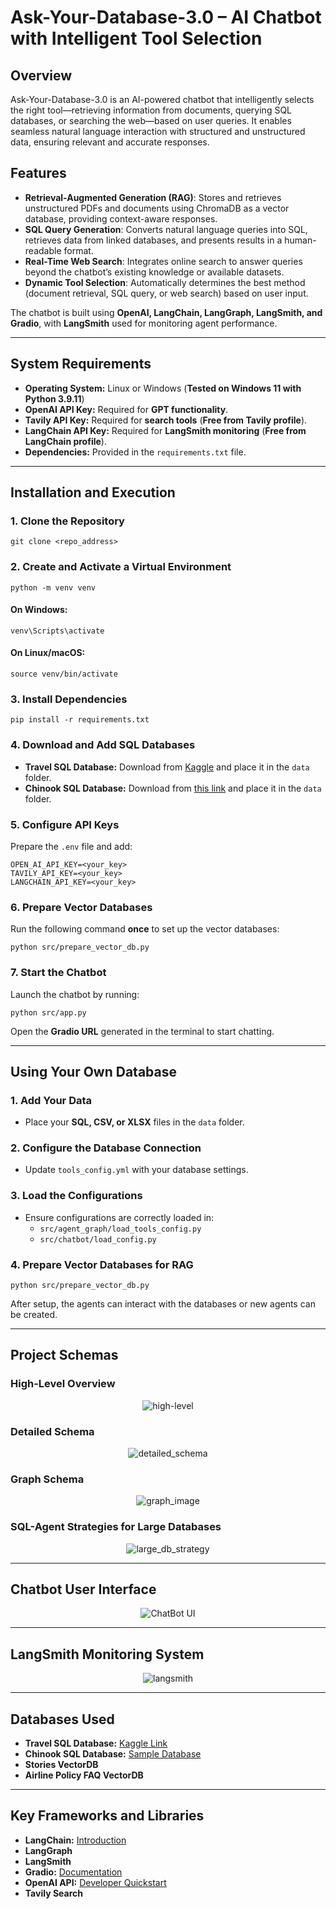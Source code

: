 # Ask-Your-Database-3.0 – AI Chatbot with Intelligent Tool Selection  

## Overview  
Ask-Your-Database-3.0 is an AI-powered chatbot that intelligently selects the right tool—retrieving information from documents, querying SQL databases, or searching the web—based on user queries. It enables seamless natural language interaction with structured and unstructured data, ensuring relevant and accurate responses.  

## Features  
- **Retrieval-Augmented Generation (RAG)**: Stores and retrieves unstructured PDFs and documents using ChromaDB as a vector database, providing context-aware responses.  
- **SQL Query Generation**: Converts natural language queries into SQL, retrieves data from linked databases, and presents results in a human-readable format.  
- **Real-Time Web Search**: Integrates online search to answer queries beyond the chatbot’s existing knowledge or available datasets.  
- **Dynamic Tool Selection**: Automatically determines the best method (document retrieval, SQL query, or web search) based on user input.  

The chatbot is built using **OpenAI, LangChain, LangGraph, LangSmith, and Gradio**, with **LangSmith** used for monitoring agent performance.

---

## System Requirements
- **Operating System:** Linux or Windows (**Tested on Windows 11 with Python 3.9.11**)
- **OpenAI API Key:** Required for **GPT functionality**.
- **Tavily API Key:** Required for **search tools** (**Free from Tavily profile**).
- **LangChain API Key:** Required for **LangSmith monitoring** (**Free from LangChain profile**).
- **Dependencies:** Provided in the `requirements.txt` file.

---

## Installation and Execution

### **1. Clone the Repository**
```
git clone <repo_address>
```

### **2. Create and Activate a Virtual Environment**
```
python -m venv venv
```

#### **On Windows:**
```
venv\Scripts\activate
```

#### **On Linux/macOS:**
```
source venv/bin/activate
```

### **3. Install Dependencies**
```
pip install -r requirements.txt
```

### **4. Download and Add SQL Databases**
- **Travel SQL Database:** Download from [Kaggle](https://www.kaggle.com/code/mpwolke/airlines-sqlite) and place it in the `data` folder.
- **Chinook SQL Database:** Download from [this link](https://database.guide/2-sample-databases-sqlite/) and place it in the `data` folder.

### **5. Configure API Keys**
Prepare the `.env` file and add:
```
OPEN_AI_API_KEY=<your_key>
TAVILY_API_KEY=<your_key>
LANGCHAIN_API_KEY=<your_key>
```

### **6. Prepare Vector Databases**
Run the following command **once** to set up the vector databases:
```
python src/prepare_vector_db.py
```

### **7. Start the Chatbot**
Launch the chatbot by running:
```
python src/app.py
```

Open the **Gradio URL** generated in the terminal to start chatting.

---

## Using Your Own Database

### **1. Add Your Data**
- Place your **SQL, CSV, or XLSX** files in the `data` folder.

### **2. Configure the Database Connection**
- Update `tools_config.yml` with your database settings.

### **3. Load the Configurations**
- Ensure configurations are correctly loaded in:
  - `src/agent_graph/load_tools_config.py`
  - `src/chatbot/load_config.py`

### **4. Prepare Vector Databases for RAG**
```
python src/prepare_vector_db.py
```

After setup, the agents can interact with the databases or new agents can be created.

---

## Project Schemas

### **High-Level Overview**
<div align="center">
  <img src="images/high-level.png" alt="high-level">
</div>

### **Detailed Schema**
<div align="center">
  <img src="images/detailed_schema.png" alt="detailed_schema">
</div>

### **Graph Schema**
<div align="center">
  <img src="images/graph_image.png" alt="graph_image">
</div>

### **SQL-Agent Strategies for Large Databases**
<div align="center">
  <img src="images/large_db_strategy.png" alt="large_db_strategy">
</div>

---

## Chatbot User Interface
<div align="center">
  <img src="images/UI.png" alt="ChatBot UI">
</div>

---

## LangSmith Monitoring System
<div align="center">
  <img src="images/langsmith.png" alt="langsmith">
</div>

---

## Databases Used
- **Travel SQL Database:** [Kaggle Link](https://www.kaggle.com/code/mpwolke/airlines-sqlite)
- **Chinook SQL Database:** [Sample Database](https://database.guide/2-sample-databases-sqlite/)
- **Stories VectorDB**
- **Airline Policy FAQ VectorDB**

---

## Key Frameworks and Libraries
- **LangChain:** [Introduction](https://python.langchain.com/docs/get_started/introduction)
- **LangGraph**
- **LangSmith**
- **Gradio:** [Documentation](https://www.gradio.app/docs/interface)
- **OpenAI API:** [Developer Quickstart](https://platform.openai.com/docs/quickstart?context=python)
- **Tavily Search**
